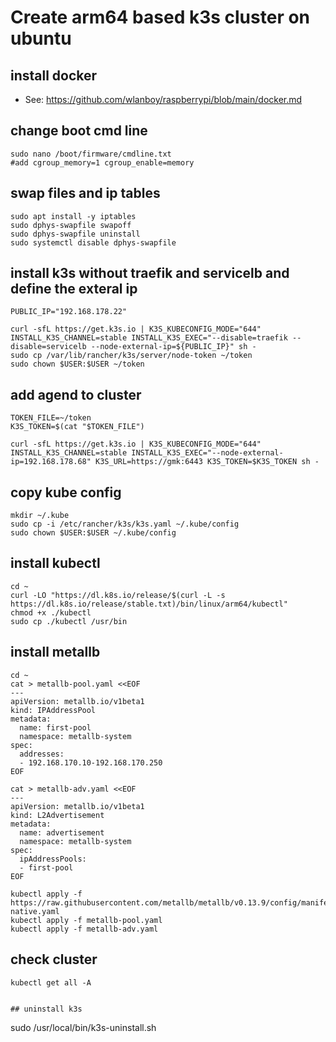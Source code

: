 # Create arm64 based k3s cluster on ubuntu

## install docker 
- See: https://github.com/wlanboy/raspberrypi/blob/main/docker.md

## change boot cmd line
```
sudo nano /boot/firmware/cmdline.txt
#add cgroup_memory=1 cgroup_enable=memory
```

## swap files and ip tables
```
sudo apt install -y iptables
sudo dphys-swapfile swapoff
sudo dphys-swapfile uninstall
sudo systemctl disable dphys-swapfile
```

## install k3s without traefik and servicelb and define the exteral ip
```
PUBLIC_IP="192.168.178.22"

curl -sfL https://get.k3s.io | K3S_KUBECONFIG_MODE="644" INSTALL_K3S_CHANNEL=stable INSTALL_K3S_EXEC="--disable=traefik --disable=servicelb --node-external-ip=${PUBLIC_IP}" sh -
sudo cp /var/lib/rancher/k3s/server/node-token ~/token
sudo chown $USER:$USER ~/token
```

## add agend to cluster
```
TOKEN_FILE=~/token
K3S_TOKEN=$(cat "$TOKEN_FILE")

curl -sfL https://get.k3s.io | K3S_KUBECONFIG_MODE="644" INSTALL_K3S_CHANNEL=stable INSTALL_K3S_EXEC="--node-external-ip=192.168.178.68" K3S_URL=https://gmk:6443 K3S_TOKEN=$K3S_TOKEN sh -

```

## copy kube config
```
mkdir ~/.kube
sudo cp -i /etc/rancher/k3s/k3s.yaml ~/.kube/config
sudo chown $USER:$USER ~/.kube/config
```

## install kubectl
```
cd ~
curl -LO "https://dl.k8s.io/release/$(curl -L -s https://dl.k8s.io/release/stable.txt)/bin/linux/arm64/kubectl"
chmod +x ./kubectl
sudo cp ./kubectl /usr/bin
```

## install metallb 
```
cd ~
cat > metallb-pool.yaml <<EOF
---
apiVersion: metallb.io/v1beta1
kind: IPAddressPool
metadata:
  name: first-pool
  namespace: metallb-system
spec:
  addresses:
  - 192.168.170.10-192.168.170.250
EOF

cat > metallb-adv.yaml <<EOF
---
apiVersion: metallb.io/v1beta1
kind: L2Advertisement
metadata:
  name: advertisement
  namespace: metallb-system
spec:
  ipAddressPools:
  - first-pool
EOF

kubectl apply -f https://raw.githubusercontent.com/metallb/metallb/v0.13.9/config/manifests/metallb-native.yaml
kubectl apply -f metallb-pool.yaml
kubectl apply -f metallb-adv.yaml
```

## check cluster
```
kubectl get all -A


## uninstall k3s
```
sudo /usr/local/bin/k3s-uninstall.sh
```

